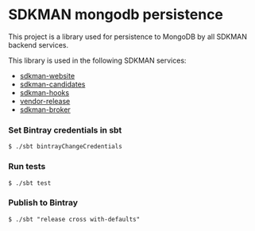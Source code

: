 # SDKMAN mongodb persistence

This project is a library used for persistence to MongoDB by all SDKMAN backend services.

This library is used in the following SDKMAN services:

* [sdkman-website](https://github.com/sdkman/sdkman-website)
* [sdkman-candidates](https://github.com/sdkman/sdkman-candidates)
* [sdkman-hooks](https://github.com/sdkman/sdkman-hooks)
* [vendor-release](https://github.com/sdkman/vendor-release)
* [sdkman-broker](https://github.com/sdkman/sdkman-broker)

### Set Bintray credentials in sbt

    $ ./sbt bintrayChangeCredentials

### Run tests

    $ ./sbt test

### Publish to Bintray

    $ ./sbt "release cross with-defaults"
